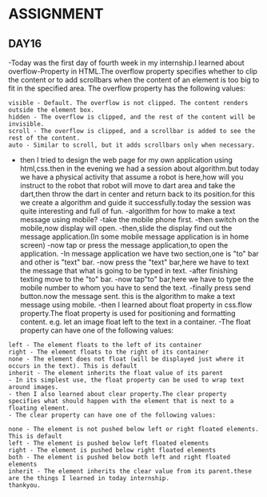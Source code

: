 # ASSIGNMENT
## DAY16
   -Today was the first day of fourth week in my internship.I learned about overflow-Property in HTML.The overflow property specifies whether to clip the content or to add scrollbars when the content of an element is too big to fit in the specified area.
The overflow property has the following values:

    visible - Default. The overflow is not clipped. The content renders outside the element box.
    hidden - The overflow is clipped, and the rest of the content will be invisible.
    scroll - The overflow is clipped, and a scrollbar is added to see the rest of the content.
    auto - Similar to scroll, but it adds scrollbars only when necessary.
   - then I tried to design the web page for my own application using html,css.then in the evening we had a session about algorithm.but today we have a physical activity that assume a robot is here,how will you instruct to the robot that robot will move to dart area and take the dart,then throw the dart in center and return back to its position.for this we create a algorithm and guide it successfully.today the session was quite interesting and full of fun.
  -algorithm for how to make a text message using mobile? 
     -take the mobile phone first.
     -then switch on the mobile,now display will open.
     -then,slide the display find out the message application.(In some mobile message application is in home screen)
     -now tap or press the message application,to open the application.
     -In message application we have two section,one is "to" bar and other is "text" bar.
     -now press the "text" bar,here we have to text the message that what is going to be typed in text.
     -after finishing texting move to the "to" bar.
     -now tap"to" bar,here we have to type the mobile number to whom you have to send the text.
     -finally press send button.now the message sent.
           this is the algorithm to make a text message using mobile.
    -then I learned about float property in css.flow property.The float property is used for positioning and formatting content. 
        e.g. let an image float left to the text in a container.
    -The float property can have one of the following values:

    left - The element floats to the left of its container
    right - The element floats to the right of its container
    none - The element does not float (will be displayed just where it occurs in the text). This is default
    inherit - The element inherits the float value of its parent
    - In its simplest use, the float property can be used to wrap text around images.
    - then I also learned about clear property.The clear property specifies what should happen with the element that is next to a floating element.
    - The clear property can have one of the following values:

    none - The element is not pushed below left or right floated elements. This is default
    left - The element is pushed below left floated elements
    right - The element is pushed below right floated elements
    both - The element is pushed below both left and right floated elements
    inherit - The element inherits the clear value from its parent.these are the things I learned in today internship.
    thankyou.



